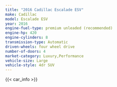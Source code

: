 ```yaml
---
title: "2016 Cadillac Escalade ESV"
make: Cadillac
model: Escalade ESV
year: 2016
engine-fuel-type: premium unleaded (recommended)
engine-hp: 420
engine-cylinders: 8
transmission-type: Automatic
driven-wheels: four wheel drive
number-of-doors: 4
market-category: Luxury,Performance
vehicle-size: Large
vehicle-style: 4dr SUV
---
```


{{< car_info >}}

